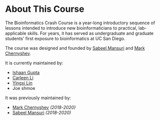 # About This Course

The Bioinformatics Crash Course is a year-long introductory sequence of lessons intended to introduce new bioinformaticians to practical, lab-applicable skills. For years, it has served as undergraduate and graduate students' first exposure to bioinformatics at UC San Diego.

The course was designed and founded by [Sabeel Mansuri](https://sabeelmansuri.com/) and [Mark Chernyshev](https://www.linkedin.com/in/mark-chernyshev/).

It is currently maintained by:
- [Ishaan Gupta](https://www.linkedin.com/in/ishaan-gupta-687342109/)
- [Carleen Li](https://www.linkedin.com/in/carleen-li/)
- [Yingxi Lin](https://www.linkedin.com/in/yingxi-lin-3ba637153/)
- Joe shmoe

It was previously maintained by:
- [Mark Chernyshev](https://www.linkedin.com/in/mark-chernyshev/) *(2018-2020)*
- [Sabeel Mansuri](https://sabeelmansuri.com/) *(2018-2020)*